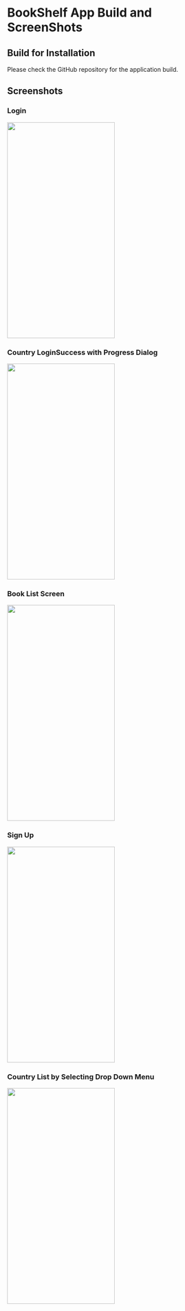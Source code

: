 # BookShelf App Build and ScreenShots

<h2>Build for Installation</h2>
<p>Please check the GitHub repository for the application build.</p>

<h2>Screenshots</h2>
<h3>Login</h3>
<img src="https://github.com/user-attachments/assets/b6699d59-6177-4c75-97eb-520bf0e95f9f" width="250" height="500" />

<h3>Country LoginSuccess with Progress Dialog</h3>
<img src="https://github.com/user-attachments/assets/1ca9c03c-b6bf-4bc6-bf70-5276bcf81491" width="250" height="500" />

<h3>Book List Screen</h3>
<img src="https://github.com/user-attachments/assets/5fd5a859-0513-4551-80d2-3b4533763261" width="250" height="500" />

<h3>Sign Up</h3>
<img src="https://github.com/user-attachments/assets/f581bc45-04a8-47d4-bef2-7c5f37639ddc" width="250" height="500" />

<h3>Country List by Selecting Drop Down Menu</h3>
<img src="https://github.com/user-attachments/assets/7bcfabfa-0745-4b09-9190-8cdd868c1cc2" width="250" height="500" />

